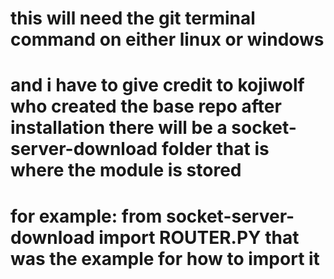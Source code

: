 # this will need the git terminal command on either linux or windows
# and i have to give credit to kojiwolf who created the base repo after installation there will be a socket-server-download folder that is where the module is stored
# for example: from socket-server-download import ROUTER.PY that was the example for how to import it
